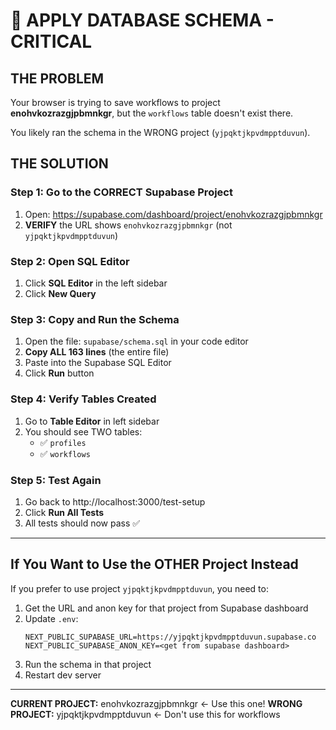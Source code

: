 # 🚨 APPLY DATABASE SCHEMA - CRITICAL

## THE PROBLEM

Your browser is trying to save workflows to project **enohvkozrazgjpbmnkgr**, but the `workflows` table doesn't exist there.

You likely ran the schema in the WRONG project (`yjpqktjkpvdmpptduvun`).

## THE SOLUTION

### Step 1: Go to the CORRECT Supabase Project

1. Open: https://supabase.com/dashboard/project/enohvkozrazgjpbmnkgr
2. **VERIFY** the URL shows `enohvkozrazgjpbmnkgr` (not `yjpqktjkpvdmpptduvun`)

### Step 2: Open SQL Editor

1. Click **SQL Editor** in the left sidebar
2. Click **New Query**

### Step 3: Copy and Run the Schema

1. Open the file: `supabase/schema.sql` in your code editor
2. **Copy ALL 163 lines** (the entire file)
3. Paste into the Supabase SQL Editor
4. Click **Run** button

### Step 4: Verify Tables Created

1. Go to **Table Editor** in left sidebar
2. You should see TWO tables:
   - ✅ `profiles`
   - ✅ `workflows`

### Step 5: Test Again

1. Go back to http://localhost:3000/test-setup
2. Click **Run All Tests**
3. All tests should now pass ✅

---

## If You Want to Use the OTHER Project Instead

If you prefer to use project `yjpqktjkpvdmpptduvun`, you need to:

1. Get the URL and anon key for that project from Supabase dashboard
2. Update `.env`:
   ```
   NEXT_PUBLIC_SUPABASE_URL=https://yjpqktjkpvdmpptduvun.supabase.co
   NEXT_PUBLIC_SUPABASE_ANON_KEY=<get from supabase dashboard>
   ```
3. Run the schema in that project
4. Restart dev server

---

**CURRENT PROJECT:** enohvkozrazgjpbmnkgr ← Use this one!
**WRONG PROJECT:** yjpqktjkpvdmpptduvun ← Don't use this for workflows
